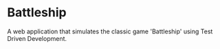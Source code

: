 # Battleship
A web application that simulates the classic game 'Battleship' using Test Driven Development.
